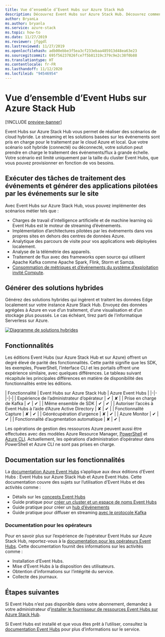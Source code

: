 ```yaml
---
title: Vue d’ensemble d’Event Hubs sur Azure Stack Hub
description: Découvrez Event Hubs sur Azure Stack Hub. Découvrez comment générer des solutions hybrides. Comparez les fonctionnalités d’Azure Event Hubs et d’Event Hubs sur Azure Stack Hub.
author: BryanLa
ms.author: bryanla
ms.service: azure-stack
ms.topic: how-to
ms.date: 11/27/2019
ms.reviewer: jfggdl
ms.lastreviewed: 11/27/2019
ms.openlocfilehash: adb00ebbe3f5ea3cf233ebaa485913d48ea63e23
ms.sourcegitcommit: 695f56237826fce7f5b81319c379c9e2c38f0b88
ms.translationtype: HT
ms.contentlocale: fr-FR
ms.lasthandoff: 11/12/2020
ms.locfileid: "94546954"
---
```

# <a name="overview-of-event-hubs-on-azure-stack-hub"></a>Vue d’ensemble d’Event Hubs sur Azure Stack Hub

[!INCLUDE [preview-banner](../includes/event-hubs-preview.md)]

Event Hubs sur Azure Stack Hub vous permet de réaliser des scénarios de cloud hybride. Le streaming et les solutions basées sur les événements sont pris en charge pour le traitement par le cloud Azure et local. Que votre scénario soit hybride (connecté) ou déconnecté, votre solution peut prendre en charge le traitement des événements/flux à grande échelle. Votre scénario est limité uniquement par la taille du cluster Event Hubs, que vous pouvez provisionner en fonction de vos besoins. 

## <a name="run-event-processing-tasks-and-build-event-driven-applications-on-site"></a>Exécuter des tâches de traitement des événements et générer des applications pilotées par les événements sur le site

Avec Event Hubs sur Azure Stack Hub, vous pouvez implémenter des scénarios métier tels que :

- Charges de travail d’intelligence artificielle et de machine learning où Event Hubs est le moteur de streaming d’événements.
- Implémentation d’architectures pilotées par les événements dans vos propres sites en dehors des centres de données Azure.
- Analytique des parcours de visite pour vos applications web déployées localement.
- Analyse de la télémétrie des appareils.
- Traitement de flux avec des frameworks open source qui utilisent Apache Kafka comme Apache Spark, Flink, Storm et Samza.
- [Consommation de métriques et d’événements du système d’exploitation invité Compute](azure-stack-metrics-monitor.md).

## <a name="build-hybrid-solutions"></a>Générer des solutions hybrides

Générez des solutions hybrides qui ingèrent et traitent les données Edge localement sur votre instance Azure Stack Hub. Envoyez des données agrégées à Azure en vue d’un traitement, d’une visualisation et d’un stockage plus poussés. Le cas échéant, tirez parti de l’informatique Serverless sur Azure.

[![Diagramme de solutions hybrides](media/event-hubs-overview/hybrid-architecture-ehoash.png)](media/event-hubs-overview/hybrid-architecture-ehoash.png#lightbox)

## <a name="features"></a>Fonctionnalités 

Les éditions Event Hubs (sur Azure Stack Hub et sur Azure) offrent un degré élevé de parité des fonctionnalités. Cette parité signifie que les SDK, les exemples, PowerShell, l’interface CLI et les portails offrent une expérience similaire, avec quelques différences. Le tableau suivant récapitule les principales différences en matière de disponibilité des fonctionnalités entre les éditions.  

| Fonctionnalité | Event Hubs sur Azure Stack Hub | Azure Event Hubs |
|-|-|-|-|
| Expérience de l’administrateur d’opérateur | ✔ | ✘ |
| Prise en charge de Kafka | ✔ | ✔ |
| Même ensemble de SDK | ✔ | ✔ |
| Autoriser l’accès à Event Hubs à l’aide d’Azure Active Directory | ✘ | ✔ |
| Fonctionnalité Capture | ✘ | ✔ |
| Géorécupération d’urgence | ✘ | ✔ |
| Azure Monitor | ✔ | ✔ |
| Fonctionnalité d’augmentation automatique | ✘ | ✔ |

Les opérations de gestion des ressources Azure peuvent aussi être effectuées avec des modèles Azure Resource Manager, [PowerShell](/powershell/module/Az.eventhub/) et [Azure CLI](/cli/azure/eventhubs/eventhub/). Actuellement, les opérations d’administration d’opérateur dans PowerShell et Azure CLI ne sont pas prises en charge.

## <a name="feature-documentation"></a>Documentation sur les fonctionnalités

La [documentation Azure Event Hubs](/azure/event-hubs/) s’applique aux deux éditions d’Event Hubs : Event Hubs sur Azure Stack Hub et Azure Event Hubs. Cette documentation couvre des sujets sur l’utilisation d’Event Hubs et des activités comme :

- Détails sur les [concepts Event Hubs](/azure/event-hubs/event-hubs-features)
- Guide pratique pour [créer un cluster et un espace de noms Event Hubs](event-hubs-quickstart-cluster-portal.md)
- Guide pratique pour créer un [hub d’événements](/azure/event-hubs/event-hubs-create#create-an-event-hub)
- Guide pratique pour diffuser en streaming [avec le protocole Kafka](/azure/event-hubs/event-hubs-quickstart-kafka-enabled-event-hubs)

### <a name="operator-documentation"></a>Documentation pour les opérateurs 
 
Pour en savoir plus sur l’expérience de l’opérateur Event Hubs sur Azure Stack Hub, reportez-vous à la [documentation pour les opérateurs Event Hubs](../operator/event-hubs-rp-overview.md). Cette documentation fournit des informations sur les activités comme :

- Installation d’Event Hubs.
- Mise d’Event Hubs à la disposition des utilisateurs.
- Obtention d’informations sur l’intégrité du service.
- Collecte des journaux.


## <a name="next-steps"></a>Étapes suivantes

Si Event Hubs n’est pas disponible dans votre abonnement, demandez à votre administrateur d’[installer le fournisseur de ressources Event Hubs sur Azure Stack Hub](../operator/event-hubs-rp-overview.md).

Si Event Hubs est installé et que vous êtes prêt à l’utiliser, consultez la [documentation Event Hubs](/azure/event-hubs/event-hubs-about) pour plus d’informations sur le service.
